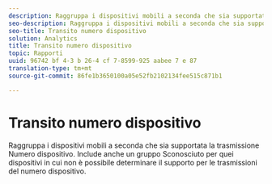 ```yaml
---
description: Raggruppa i dispositivi mobili a seconda che sia supportata la trasmissione Numero dispositivo. Include anche un gruppo Sconosciuto per quei dispositivi in cui non è possibile determinare il supporto per le trasmissioni del numero dispositivo.
seo-description: Raggruppa i dispositivi mobili a seconda che sia supportata la trasmissione Numero dispositivo. Include anche un gruppo Sconosciuto per quei dispositivi in cui non è possibile determinare il supporto per le trasmissioni del numero dispositivo.
seo-title: Transito numero dispositivo
solution: Analytics
title: Transito numero dispositivo
topic: Rapporti
uuid: 96742 bf 4-3 b 26-4 cf 7-8599-925 aabee 7 e 87
translation-type: tm+mt
source-git-commit: 86fe1b3650100a05e52fb2102134fee515c871b1

---
```



# Transito numero dispositivo

Raggruppa i dispositivi mobili a seconda che sia supportata la trasmissione Numero dispositivo. Include anche un gruppo Sconosciuto per quei dispositivi in cui non è possibile determinare il supporto per le trasmissioni del numero dispositivo.

